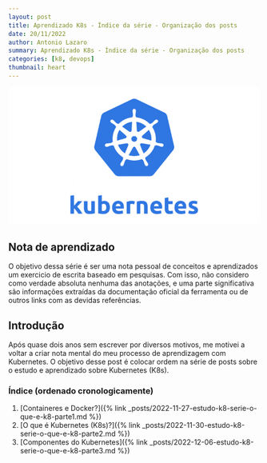 ```yaml
---
layout: post
title: Aprendizado K8s - Índice da série - Organização dos posts
date: 20/11/2022
author: Antonio Lazaro
summary: Aprendizado K8s - Índice da série - Organização dos posts
categories: [k8, devops]
thumbnail: heart
---
```


![](/static/img/k8/k8-icon.png)

## Nota de aprendizado

O objetivo dessa série é ser uma nota pessoal de conceitos e aprendizados um exercicio de escrita baseado em pesquisas. Com isso, não considero como verdade absoluta nenhuma das anotações, e uma parte significativa são informações extraídas da documentação oficial da ferramenta ou de outros links com as devidas referências.

## Introdução

Após quase dois anos sem escrever por diversos motivos, me motivei a voltar a criar nota mental do meu processo de aprendizagem com Kubernetes.
O objetivo desse post é colocar ordem na série de posts sobre o estudo e aprendizado sobre Kubernetes (K8s).

### Índice (ordenado cronologicamente)

1. [Containeres e Docker?]({% link _posts/2022-11-27-estudo-k8-serie-o-que-e-k8-parte1.md %})
1. [O que é Kubernetes (K8s)?]({% link _posts/2022-11-30-estudo-k8-serie-o-que-e-k8-parte2.md %})
1. [Componentes do Kubernetes]({% link _posts/2022-12-06-estudo-k8-serie-o-que-e-k8-parte3.md %})